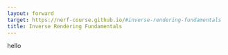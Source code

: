 ```yaml
---
layout: forward
target: https://nerf-course.github.io/#inverse-rendering-fundamentals
title: Inverse Rendering Fundamentals
---
```

hello
